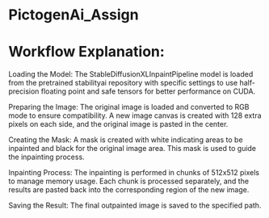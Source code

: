 # PictogenAi_Assign
# Workflow Explanation:
Loading the Model: The StableDiffusionXLInpaintPipeline model is loaded from the pretrained stabilityai repository with specific settings to use half-precision floating point and safe tensors for better performance on CUDA.

Preparing the Image: The original image is loaded and converted to RGB mode to ensure compatibility. A new image canvas is created with 128 extra pixels on each side, and the original image is pasted in the center.

Creating the Mask: A mask is created with white indicating areas to be inpainted and black for the original image area. This mask is used to guide the inpainting process.

Inpainting Process: The inpainting is performed in chunks of 512x512 pixels to manage memory usage. Each chunk is processed separately, and the results are pasted back into the corresponding region of the new image.

Saving the Result: The final outpainted image is saved to the specified path.
